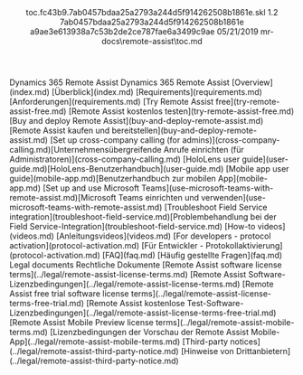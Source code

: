 <?xml version="1.0" encoding="UTF-8"?>
<xliff xmlns:logoport="urn:logoport:xliffeditor:xliff-extras:1.0" xmlns:tilt="urn:logoport:xliffeditor:tilt-non-translatables:1.0" xmlns:xsi="http://www.w3.org/2001/XMLSchema-instance" xmlns="urn:oasis:names:tc:xliff:document:1.2" xmlns:xliffext="urn:microsoft:content:schema:xliffextensions" version="1.2" xsi:schemaLocation="urn:oasis:names:tc:xliff:document:1.2 xliff-core-1.2-transitional.xsd">
  <file datatype="xml" source-language="en-US" original="toc.md" target-language="de-DE">
    <header>
      <tool tool-company="Microsoft" tool-version="1.0-7889195" tool-name="mdxliff" tool-id="mdxliff"/>
      <xliffext:skl_file_name>toc.fc43b9.7ab0457bdaa25a2793a244d5f914262508b1861e.skl</xliffext:skl_file_name>
      <xliffext:version>1.2</xliffext:version>
      <xliffext:ms.openlocfilehash>7ab0457bdaa25a2793a244d5f914262508b1861e</xliffext:ms.openlocfilehash>
      <xliffext:ms.sourcegitcommit>a9ae3e613938a7c53b2de2ce787fae6a3499c9ae</xliffext:ms.sourcegitcommit>
      <xliffext:ms.lasthandoff>05/21/2019</xliffext:ms.lasthandoff>
      <xliffext:ms.openlocfilepath>mr-docs\remote-assist\toc.md</xliffext:ms.openlocfilepath>
    </header>
    <body>
      <group extype="content" id="content">
        <trans-unit xml:space="preserve" translate="yes" id="101">
          <source>Dynamics 365 Remote Assist</source>
        <target logoport:matchpercent="101" state="translated" state-qualifier="leveraged-tm">Dynamics 365 Remote Assist</target></trans-unit>
        <trans-unit xml:space="preserve" translate="yes" id="102">
          <source><bpt id="p1">[</bpt>Overview<ept id="p1">](index.md)</ept></source>
        <target logoport:matchpercent="101" state="translated" state-qualifier="leveraged-tm"><bpt id="p1">[</bpt>Überblick<ept id="p1">](index.md)</ept></target></trans-unit>
        <trans-unit xml:space="preserve" translate="yes" id="103">
          <source><bpt id="p1">[</bpt>Requirements<ept id="p1">](requirements.md)</ept></source>
        <target logoport:matchpercent="101" state="translated" state-qualifier="leveraged-tm"><bpt id="p1">[</bpt>Anforderungen<ept id="p1">](requirements.md)</ept></target></trans-unit>
        <trans-unit xml:space="preserve" translate="yes" id="104">
          <source><bpt id="p1">[</bpt>Try Remote Assist free<ept id="p1">](try-remote-assist-free.md)</ept></source>
        <target logoport:matchpercent="101" state="translated" state-qualifier="leveraged-tm"><bpt id="p1">[</bpt>Remote Assist kostenlos testen<ept id="p1">](try-remote-assist-free.md)</ept></target></trans-unit>
        <trans-unit xml:space="preserve" translate="yes" id="105">
          <source><bpt id="p1">[</bpt>Buy and deploy Remote Assist<ept id="p1">](buy-and-deploy-remote-assist.md)</ept></source><target logoport:matchpercent="100" state="translated" state-qualifier="exact-match"><bpt id="p1">[</bpt>Remote Assist kaufen und bereitstellen<ept id="p1">](buy-and-deploy-remote-assist.md)</ept></target>
        </trans-unit>
        <trans-unit xml:space="preserve" translate="yes" id="106">
          <source><bpt id="p1">[</bpt>Set up cross-company calling (for admins)<ept id="p1">](cross-company-calling.md)</ept></source><target logoport:matchpercent="100" state="translated" state-qualifier="exact-match"><bpt id="p1">[</bpt>Unternehmensübergreifende Anrufe einrichten (für Administratoren)<ept id="p1">](cross-company-calling.md)</ept></target>
        </trans-unit>
        <trans-unit xml:space="preserve" translate="yes" id="107">
          <source><bpt id="p1">[</bpt>HoloLens user guide<ept id="p1">](user-guide.md)</ept></source><target logoport:matchpercent="100" state="translated" state-qualifier="exact-match"><bpt id="p1">[</bpt>HoloLens-Benutzerhandbuch<ept id="p1">](user-guide.md)</ept></target>
        </trans-unit>
        <trans-unit xml:space="preserve" translate="yes" id="108">
          <source><bpt id="p1">[</bpt>Mobile app user guide<ept id="p1">](mobile-app.md)</ept></source><target logoport:matchpercent="0" state="translated"><bpt id="p1">[</bpt>Benutzerhandbuch zur mobilen App<ept id="p1">](mobile-app.md)</ept></target>
        </trans-unit>
        <trans-unit xml:space="preserve" translate="yes" id="109">
          <source><bpt id="p1">[</bpt>Set up and use Microsoft Teams<ept id="p1">](use-microsoft-teams-with-remote-assist.md)</ept></source><target logoport:matchpercent="100" state="translated" state-qualifier="exact-match"><bpt id="p1">[</bpt>Microsoft Teams einrichten und verwenden<ept id="p1">](use-microsoft-teams-with-remote-assist.md)</ept></target>
        </trans-unit>
        <trans-unit xml:space="preserve" translate="yes" id="110">
          <source><bpt id="p1">[</bpt>Troubleshoot Field Service integration<ept id="p1">](troubleshoot-field-service.md)</ept></source><target logoport:matchpercent="100" state="translated" state-qualifier="exact-match"><bpt id="p1">[</bpt>Problembehandlung bei der Field Service-Integration<ept id="p1">](troubleshoot-field-service.md)</ept></target>
        </trans-unit>
        <trans-unit xml:space="preserve" translate="yes" id="111">
          <source><bpt id="p1">[</bpt>How-to videos<ept id="p1">](videos.md)</ept></source>
        <target logoport:matchpercent="101" state="translated" state-qualifier="leveraged-tm"><bpt id="p1">[</bpt>Anleitungsvideos<ept id="p1">](videos.md)</ept></target></trans-unit>
        <trans-unit xml:space="preserve" translate="yes" id="112">
          <source><bpt id="p1">[</bpt>For developers - protocol activation<ept id="p1">](protocol-activation.md)</ept></source>
        <target logoport:matchpercent="101" state="translated" state-qualifier="leveraged-tm"><bpt id="p1">[</bpt>Für Entwickler - Protokollaktivierung<ept id="p1">](protocol-activation.md)</ept></target></trans-unit>
        <trans-unit xml:space="preserve" translate="yes" id="113">
          <source><bpt id="p1">[</bpt>FAQ<ept id="p1">](faq.md)</ept></source>
        <target logoport:matchpercent="101" state="translated" state-qualifier="leveraged-tm"><bpt id="p1">[</bpt>Häufig gestellte Fragen<ept id="p1">](faq.md)</ept></target></trans-unit>
        <trans-unit xml:space="preserve" translate="yes" id="114">
          <source>Legal documents</source>
        <target logoport:matchpercent="101" state="translated" state-qualifier="leveraged-tm">Rechtliche Dokumente</target></trans-unit>
        <trans-unit xml:space="preserve" translate="yes" id="115">
          <source><bpt id="p1">[</bpt>Remote Assist software license terms<ept id="p1">](../legal/remote-assist-license-terms.md)</ept></source>
        <target logoport:matchpercent="101" state="translated" state-qualifier="leveraged-tm"><bpt id="p1">[</bpt>Remote Assist Software-Lizenzbedingungen<ept id="p1">](../legal/remote-assist-license-terms.md)</ept></target></trans-unit>
        <trans-unit xml:space="preserve" translate="yes" id="116">
          <source><bpt id="p1">[</bpt>Remote Assist free trial software license terms<ept id="p1">](../legal/remote-assist-license-terms-free-trial.md)</ept></source>
        <target logoport:matchpercent="101" state="translated" state-qualifier="leveraged-tm"><bpt id="p1">[</bpt>Remote Assist kostenlose Test-Software-Lizenzbedingungen<ept id="p1">](../legal/remote-assist-license-terms-free-trial.md)</ept></target></trans-unit>
        <trans-unit xml:space="preserve" translate="yes" id="117">
          <source><bpt id="p1">[</bpt>Remote Assist Mobile Preview license terms<ept id="p1">](../legal/remote-assist-mobile-terms.md)</ept></source>
        <target logoport:matchpercent="101" state="translated" state-qualifier="leveraged-tm"><bpt id="p1">[</bpt>Lizenzbedingungen der Vorschau der Remote Assist Mobile-App<ept id="p1">](../legal/remote-assist-mobile-terms.md)</ept></target></trans-unit>
        <trans-unit xml:space="preserve" translate="yes" id="118">
          <source><bpt id="p1">[</bpt>Third-party notices<ept id="p1">](../legal/remote-assist-third-party-notice.md)</ept></source>
        <target logoport:matchpercent="101" state="translated" state-qualifier="leveraged-tm"><bpt id="p1">[</bpt>Hinweise von Drittanbietern<ept id="p1">](../legal/remote-assist-third-party-notice.md)</ept></target></trans-unit>
      </group>
    </body>
  </file>
</xliff>